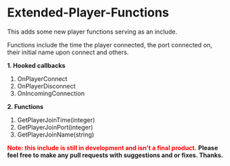 # Extended-Player-Functions
This adds some new player functions serving as an include.

Functions include the time the player connected, the port connected on, their initial name upon connect and others.

<b>1. Hooked callbacks</b>
  1. OnPlayerConnect
  2. OnPlayerDisconnect
  3. OnIncomingConnection

<b>2. Functions</b>
  1. GetPlayerJoinTime(integer)
  2. GetPlayerJoinPort(integer)
  3. GetPlayerJoinName(string)

<b><span style="color: red">Note: this include is still in development and isn't a final product.</span></b>
<b>Please feel free to make any pull requests with suggestions and or fixes. Thanks.</b>
